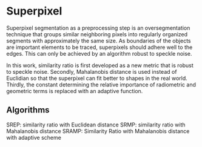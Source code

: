 # Superpixel
Superpixel segmentation as a preprocessing step is an oversegmentation technique that groups similar neighboring pixels into
regularly organized segments with approximately the same size. As boundaries of the objects are important elements to be traced, superpixels should adhere well to
the edges. This can only be achieved by an algorithm robust to speckle noise. 

In this work, similarity ratio is first developed as a new metric  that is robust to
speckle noise. Secondly, Mahalanobis distance is used instead of Euclidian so that
the superpixel can fit better to shapes in the real world. Thirdly, the constant
determining the relative importance of radiometric and geometric terms is replaced
with an adaptive function. 

## Algorithms
SREP: similarity ratio with Euclidean distance 
SRMP: similarity ratio with Mahalanobis distance
SRAMP: Similarity Ratio with Mahalanobis distance with adaptive scheme
